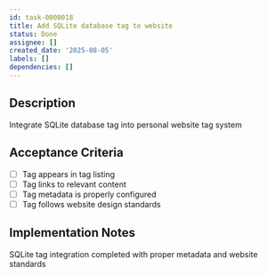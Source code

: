 ```yaml
---
id: task-0000018
title: Add SQLite database tag to website
status: Done
assignee: []
created_date: '2025-08-05'
labels: []
dependencies: []
---
```


## Description

Integrate SQLite database tag into personal website tag system

## Acceptance Criteria

- [ ] Tag appears in tag listing
- [ ] Tag links to relevant content
- [ ] Tag metadata is properly configured
- [ ] Tag follows website design standards

## Implementation Notes

SQLite tag integration completed with proper metadata and website standards

